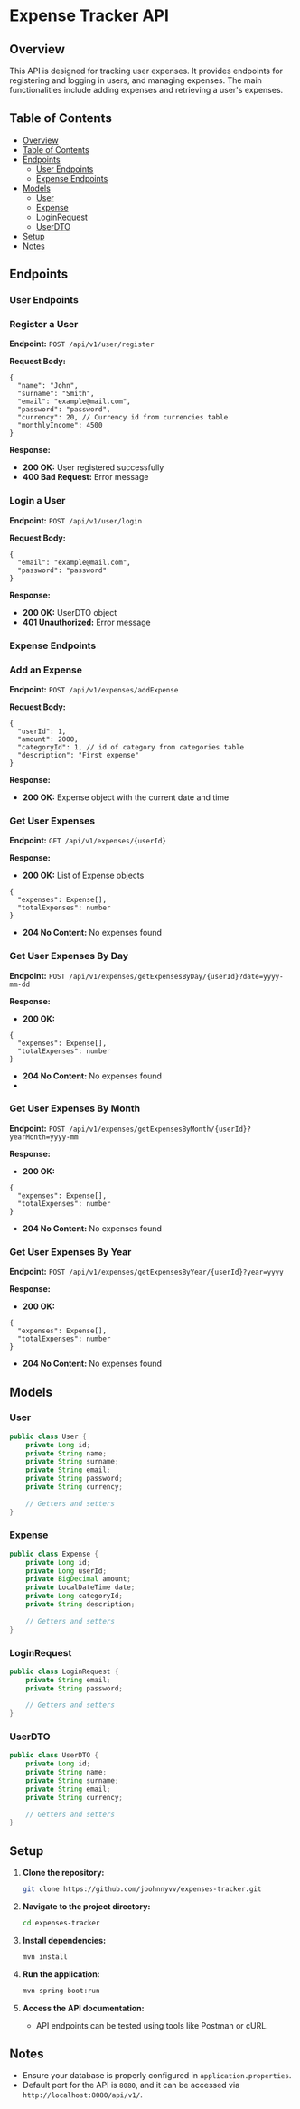 # Expense Tracker API

## Overview
This API is designed for tracking user expenses. It provides endpoints for registering and logging in users, and managing expenses. The main functionalities include adding expenses and retrieving a user's expenses.

## Table of Contents
- [Overview](#overview)
- [Table of Contents](#table-of-contents)
- [Endpoints](#endpoints)
  - [User Endpoints](#user-endpoints)
  - [Expense Endpoints](#expense-endpoints)
- [Models](#models)
  - [User](#user)
  - [Expense](#expense)
  - [LoginRequest](#loginrequest)
  - [UserDTO](#userdto)
- [Setup](#setup)
- [Notes](#notes)

## Endpoints

### User Endpoints

### Register a User
**Endpoint:** `POST /api/v1/user/register`

**Request Body:**
```
{
  "name": "John",
  "surname": "Smith",
  "email": "example@mail.com",
  "password": "password",
  "currency": 20, // Currency id from currencies table
  "monthlyIncome": 4500
}
```

**Response:**
- **200 OK:** User registered successfully
- **400 Bad Request:** Error message

### Login a User
**Endpoint:** `POST /api/v1/user/login`

**Request Body:**
```
{
  "email": "example@mail.com",
  "password": "password"
}
```

**Response:**
- **200 OK:** UserDTO object
- **401 Unauthorized:** Error message

### Expense Endpoints

### Add an Expense
**Endpoint:** `POST /api/v1/expenses/addExpense`

**Request Body:**
```
{
  "userId": 1,
  "amount": 2000,
  "categoryId": 1, // id of category from categories table
  "description": "First expense"
}
```

**Response:**
- **200 OK:** Expense object with the current date and time

### Get User Expenses
**Endpoint:** `GET /api/v1/expenses/{userId}`

**Response:**
- **200 OK:** List of Expense objects
```
{
  "expenses": Expense[],
  "totalExpenses": number
}
```
- **204 No Content:** No expenses found

### Get User Expenses By Day
**Endpoint:** `POST /api/v1/expenses/getExpensesByDay/{userId}?date=yyyy-mm-dd`

**Response:**
- **200 OK:** 

```
{
  "expenses": Expense[],
  "totalExpenses": number
}
```
- **204 No Content:** No expenses found
- 
### Get User Expenses By Month
**Endpoint:** `POST /api/v1/expenses/getExpensesByMonth/{userId}?yearMonth=yyyy-mm`

**Response:**
- **200 OK:**
```
{
  "expenses": Expense[],
  "totalExpenses": number
}
```
- **204 No Content:** No expenses found

### Get User Expenses By Year
**Endpoint:** `POST /api/v1/expenses/getExpensesByYear/{userId}?year=yyyy`

**Response:**
- **200 OK:**
```
{
  "expenses": Expense[],
  "totalExpenses": number
}
```
- **204 No Content:** No expenses found

## Models

### User
```java
public class User {
    private Long id;
    private String name;
    private String surname;
    private String email;
    private String password;
    private String currency;
    
    // Getters and setters
}
```

### Expense
```java
public class Expense {
    private Long id;
    private Long userId;
    private BigDecimal amount;
    private LocalDateTime date;
    private Long categoryId;
    private String description;
    
    // Getters and setters
}
```

### LoginRequest
```java
public class LoginRequest {
    private String email;
    private String password;
    
    // Getters and setters
}
```

### UserDTO
```java
public class UserDTO {
    private Long id;
    private String name;
    private String surname;
    private String email;
    private String currency;
    
    // Getters and setters
}
```

## Setup

1. **Clone the repository:**
   ```sh
   git clone https://github.com/joohnnyvv/expenses-tracker.git
   ```

2. **Navigate to the project directory:**
   ```sh
   cd expenses-tracker
   ```

3. **Install dependencies:**
   ```sh
   mvn install
   ```

4. **Run the application:**
   ```sh
   mvn spring-boot:run
   ```

5. **Access the API documentation:**
    - API endpoints can be tested using tools like Postman or cURL.

## Notes
- Ensure your database is properly configured in `application.properties`.
- Default port for the API is `8080`, and it can be accessed via `http://localhost:8080/api/v1/`.
